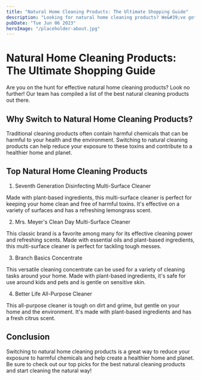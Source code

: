 ```yaml
---
title: "Natural Home Cleaning Products: The Ultimate Shopping Guide"
description: "Looking for natural home cleaning products? We&#39;ve got you covered! Check out our ultimate shopping guide for the best natural cleaning products."
pubDate: "Tue Jun 06 2023"
heroImage: "/placeholder-about.jpg"
---
```


# Natural Home Cleaning Products: The Ultimate Shopping Guide

Are you on the hunt for effective natural home cleaning products? Look no further! Our team has compiled a list of the best natural cleaning products out there.

## Why Switch to Natural Home Cleaning Products?

Traditional cleaning products often contain harmful chemicals that can be harmful to your health and the environment. Switching to natural cleaning products can help reduce your exposure to these toxins and contribute to a healthier home and planet.

## Top Natural Home Cleaning Products

1. Seventh Generation Disinfecting Multi-Surface Cleaner

Made with plant-based ingredients, this multi-surface cleaner is perfect for keeping your home clean and free of harmful toxins. It&#39;s effective on a variety of surfaces and has a refreshing lemongrass scent.

2. Mrs. Meyer&#39;s Clean Day Multi-Surface Cleaner

This classic brand is a favorite among many for its effective cleaning power and refreshing scents. Made with essential oils and plant-based ingredients, this multi-surface cleaner is perfect for tackling tough messes.

3. Branch Basics Concentrate

This versatile cleaning concentrate can be used for a variety of cleaning tasks around your home. Made with plant-based ingredients, it&#39;s safe for use around kids and pets and is gentle on sensitive skin.

4. Better Life All-Purpose Cleaner

This all-purpose cleaner is tough on dirt and grime, but gentle on your home and the environment. It&#39;s made with plant-based ingredients and has a fresh citrus scent.

## Conclusion

Switching to natural home cleaning products is a great way to reduce your exposure to harmful chemicals and help create a healthier home and planet. Be sure to check out our top picks for the best natural cleaning products and start cleaning the natural way!